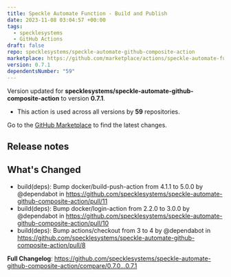 ```yaml
---
title: Speckle Automate Function - Build and Publish
date: 2023-11-08 03:04:57 +00:00
tags:
  - specklesystems
  - GitHub Actions
draft: false
repo: specklesystems/speckle-automate-github-composite-action
marketplace: https://github.com/marketplace/actions/speckle-automate-function-build-and-publish
version: 0.7.1
dependentsNumber: "59"
---
```



Version updated for **specklesystems/speckle-automate-github-composite-action** to version **0.7.1**.
- This action is used across all versions by **59** repositories.

Go to the [GitHub Marketplace](https://github.com/marketplace/actions/speckle-automate-function-build-and-publish) to find the latest changes.

## Release notes

## What's Changed
* build(deps): Bump docker/build-push-action from 4.1.1 to 5.0.0 by @dependabot in https://github.com/specklesystems/speckle-automate-github-composite-action/pull/11
* build(deps): Bump docker/login-action from 2.2.0 to 3.0.0 by @dependabot in https://github.com/specklesystems/speckle-automate-github-composite-action/pull/10
* build(deps): Bump actions/checkout from 3 to 4 by @dependabot in https://github.com/specklesystems/speckle-automate-github-composite-action/pull/8


**Full Changelog**: https://github.com/specklesystems/speckle-automate-github-composite-action/compare/0.7.0...0.7.1
